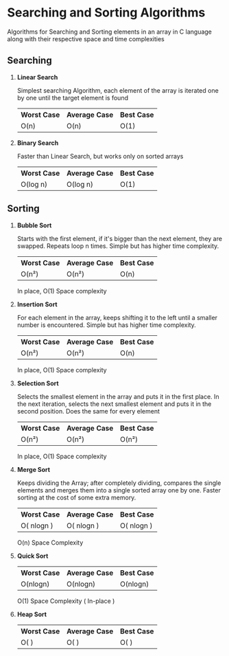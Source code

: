 <h1> Searching and Sorting Algorithms </h1>
<p> Algorithms for Searching and Sorting elements in an array in C language along with their respective space and time complexities</p>

<h2> Searching </h2>
<ol>
  <li><b> Linear Search </b> 
    <p>Simplest searching Algorithm, each element of the array is iterated one by one until the target element is found</p>
    <table>
      <tr>
        <th>Worst Case</th>
        <th>Average Case</th>
        <th>Best Case</th>
      </tr>
      <tr>
        <td>O(n)</td>
        <td>O(n)</td>
        <td>O(1)</td>
      </tr>
    </table>
  </li>

  <li><b> Binary Search </b>
    <p>Faster than Linear Search, but works only on sorted arrays</p>
    <table>
      <tr>
        <th>Worst Case</th>
        <th>Average Case</th>
        <th>Best Case</th>
      </tr>
      <tr>
        <td>O(log n)</td>
        <td>O(log n)</td>
        <td>O(1)</td>
      </tr>
    </table>
  </li>
</ol>


<h2> Sorting </h2>
<ol>
  <li><b> Bubble Sort </b>
    <p> Starts with the first element, if it's bigger than the next element, they are swapped. Repeats loop n times. Simple but has higher time complexity. </p>
    <table>
      <tr>
        <th>Worst Case</th>
        <th>Average Case</th>
        <th>Best Case</th>
      </tr>
      <tr>
        <td>O(n²)</td>
        <td>O(n²)</td>
        <td>O(n)</td>
      </tr>
    </table>
    <p>In place, O(1) Space complexity</p>
  </li>
  
  <li><b> Insertion Sort </b>
    <p> For each element in the array, keeps shifting it to the left until a smaller number is encountered. Simple but has higher time complexity. </p>
    <table>
      <tr>
        <th>Worst Case</th>
        <th>Average Case</th>
        <th>Best Case</th>
      </tr>
      <tr>
        <td>O(n²)</td>
        <td>O(n²)</td>
        <td>O(n)</td>
      </tr>
    </table>
    <p>In place, O(1) Space complexity</p>
  </li>

  <li><b> Selection Sort </b>
    <p> Selects the smallest element in the array and puts it in the first place. In the next iteration, selects the next smallest element and puts it in the second position. Does the same for every element </p>
    <table>
      <tr>
        <th>Worst Case</th>
        <th>Average Case</th>
        <th>Best Case</th>
      </tr>
      <tr>
        <td>O(n²)</td>
        <td>O(n²)</td>
        <td>O(n²)</td>
      </tr>
    </table>
    <p>In place, O(1) Space complexity</p>
  </li>

  <li><b> Merge Sort </b>
    <p> Keeps dividing the Array; after completely dividing, compares the single elements and merges them into a single sorted array one by one. Faster sorting at the cost of some extra memory. </p>
    <table>
      <tr>
        <th>Worst Case</th>
        <th>Average Case</th>
        <th>Best Case</th>
      </tr>
      <tr>
        <td>O( nlogn )</td>
        <td>O( nlogn )</td>
        <td>O( nlogn )</td>
      </tr>
    </table>
    <p> O(n) Space Complexity </p>
  </li>

  <li><b> Quick Sort </b>
    <table>
      <tr>
        <th>Worst Case</th>
        <th>Average Case</th>
        <th>Best Case</th>
      </tr>
      <tr>
        <td>O(nlogn)</td>
        <td>O(nlogn)</td>
        <td>O(nlogn)</td>
      </tr>
    </table>
    <p> O(1) Space Complexity ( In-place ) </p>
  </li>

  <li><b> Heap Sort </b>
    <table>
      <tr>
        <th>Worst Case</th>
        <th>Average Case</th>
        <th>Best Case</th>
      </tr>
      <tr>
        <td>O( )</td>
        <td>O( )</td>
        <td>O( )</td>
      </tr>
    </table>
  </li>
</ol>
